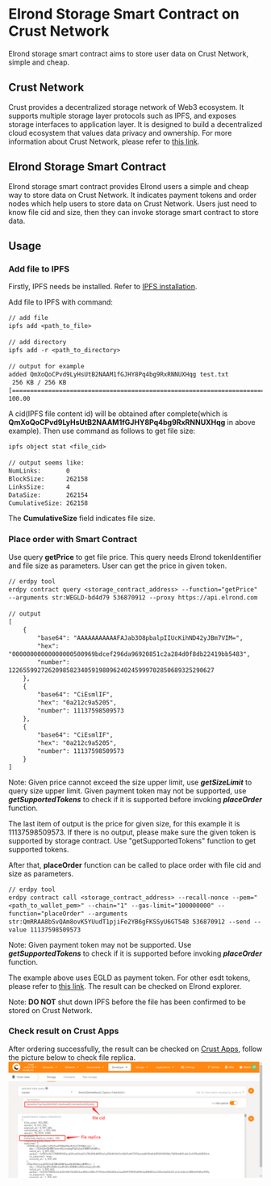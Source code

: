 # Elrond Storage Smart Contract on Crust Network

Elrond storage smart contract aims to store user data on Crust Network, simple and cheap.

## Crust Network

Crust provides a decentralized storage network of Web3 ecosystem. It supports multiple storage layer protocols such as IPFS, and exposes storage interfaces to application layer. It is designed to build a decentralized cloud ecosystem that values data privacy and ownership. For more information about Crust Network, please refer to [this link](https://wiki.crust.network).

## Elrond Storage Smart Contract

Elrond storage smart contract provides Elrond users a simple and cheap way to store data on Crust Network. It indicates payment tokens and order nodes which help users to store data on Crust Network. Users just need to know file cid and size, then they can invoke storage smart contract to store data.

## Usage

### Add file to IPFS

Firstly, IPFS needs be installed. Refer to [IPFS installation](https://docs.ipfs.io/install).

Add file to IPFS with command:
```
// add file
ipfs add <path_to_file>

// add directory
ipfs add -r <path_to_directory>

// output for example
added QmXoQoCPvd9LyHsUtB2NAAM1fGJHY8Pq4bg9RxRNNUXHqg test.txt
 256 KB / 256 KB [=================================================================================] 100.00
```

A cid(IPFS file content id) will be obtained after complete(which is **QmXoQoCPvd9LyHsUtB2NAAM1fGJHY8Pq4bg9RxRNNUXHqg** in above example). Then use command as follows to get file size:
```
ipfs object stat <file_cid>

// output seems like:
NumLinks:       0
BlockSize:      262158
LinksSize:      4
DataSize:       262154
CumulativeSize: 262158
```
The **CumulativeSize** field indicates file size.

### Place order with Smart Contract

Use query **getPrice** to get file price. This query needs Elrond tokenIdentifier and file size as parameters. User can get the price in given token.
```
// erdpy tool
erdpy contract query <storage_contract_address> --function="getPrice" --arguments str:WEGLD-bd4d79 536870912 --proxy https://api.elrond.com

// output
[
    {
        "base64": "AAAAAAAAAAAFAJab3O8pbalpIIUcKihND42yJBm7VIM=",
        "hex": "00000000000000000500969bdcef296da96920851c2a284d0f8db22419bb5483",
        "number": 122655992726209858234059198096240245999702850689325290627
    },
    {
        "base64": "CiEsmlIF",
        "hex": "0a212c9a5205",
        "number": 11137598509573
    },
    {
        "base64": "CiEsmlIF",
        "hex": "0a212c9a5205",
        "number": 11137598509573
    }
]
```
Note: Given price cannot exceed the size upper limit, use ***getSizeLimit*** to query size upper limit. Given payment token may not be supported, use ***getSupportedTokens*** to check if it is supported before invoking ***placeOrder*** function.

The last item of output is the price for given size, for this example it is 11137598509573. If there is no output, please make sure the given token is supported by storage contract. Use "getSupportedTokens" function to get supported tokens.

After that, **placeOrder** function can be called to place order with file cid and size as parameters.
```
// erdpy tool
erdpy contract call <storage_contract_address> --recall-nonce --pem="<path_to_wallet_pem>" --chain="1" --gas-limit="100000000" --function="placeOrder" --arguments str:QmRRAA8bSvQAm8ovK5YUudT1pjiFe2YB6gFKSSyU6GT54B 536870912 --send --value 11137598509573
```
Note: Given payment token may not be supported. Use ***getSupportedTokens*** to check if it is supported before invoking ***placeOrder*** function.

The example above uses EGLD as payment token. For other esdt tokens, please refer to [this link](https://docs.elrond.com/sdk-and-tools/erdjs/erdjs-cookbook/#transfer--execute).
The result can be checked on Elrond explorer.

Note: **DO NOT** shut down IPFS before the file has been confirmed to be stored on Crust Network.

### Check result on Crust Apps

After ordering successfully, the result can be checked on [Crust Apps](https://apps.crust.network), follow the picture below to check file replica.
![file replica](./img/replica.png)
